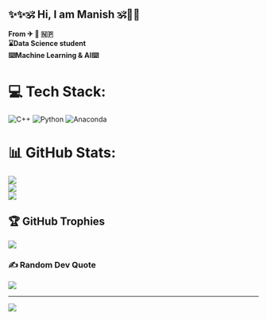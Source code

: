 ## ✨✨🕉 Hi, I am Manish 🕉💫💫

**From ✈ 💒 🇳🇵<br/>**
**⌛Data Science student<br/>
⌨️Machine Learning & AI⌨️<br/>**

# 💻 Tech Stack:
![C++](https://img.shields.io/badge/c++-%2300599C.svg?style=for-the-badge&logo=c%2B%2B&logoColor=white) ![Python](https://img.shields.io/badge/python-3670A0?style=for-the-badge&logo=python&logoColor=ffdd54) ![Anaconda](https://img.shields.io/badge/Anaconda-%2344A833.svg?style=for-the-badge&logo=anaconda&logoColor=white)
# 📊 GitHub Stats:
![](https://github-readme-stats.vercel.app/api?username=whynotavailable111&theme=merko&hide_border=false&include_all_commits=false&count_private=false)<br/>
![](https://nirzak-streak-stats.vercel.app/?user=whynotavailable111&theme=merko&hide_border=false)<br/>
![](https://github-readme-stats.vercel.app/api/top-langs/?username=whynotavailable111&theme=merko&hide_border=false&include_all_commits=false&count_private=false&layout=compact)

## 🏆 GitHub Trophies
![](https://github-profile-trophy.vercel.app/?username=whynotavailable111&theme=radical&no-frame=false&no-bg=true&margin-w=4)

### ✍️ Random Dev Quote
![](https://quotes-github-readme.vercel.app/api?type=horizontal&theme=radical)

---
[![](https://visitcount.itsvg.in/api?id=whynotavailable111&icon=0&color=0)](https://visitcount.itsvg.in)

<!-- Proudly created with GPRM ( https://gprm.itsvg.in ) -->
